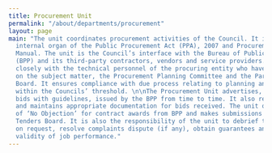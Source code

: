```yaml
---
title: Procurement Unit
permalink: "/about/departments/procurement"
layout: page
main: "The unit coordinates procurement activities of the Council. It is the implementing
  internal organ of the Public Procurement Act (PPA), 2007 and Procurement Procedure
  Manual. The unit is the Council’s interface with the Bureau of Public Procurement
  (BPP) and its third-party contractors, vendors and service providers. The unit works
  closely with the technical personnel of the procuring entity who have expertise
  on the subject matter, the Procurement Planning Committee and the Parastatal Tenders
  Board. It ensures compliance with due process relating to planning and approvals
  within the Councils’ threshold. \n\nThe Procurement Unit advertises, solicits for
  bids with guidelines, issued by the BPP from time to time. It also receives, examines
  and maintains appropriate documentation for bids received. The unit obtains a certificate
  of ‘No Objection’ for contract awards from BPP and makes submissions to the Council’s
  Tenders Board. It is also the responsibility of the unit to debrief the bid loser
  on request, resolve complaints dispute (if any), obtain guarantees and confirm the
  validity of job performance."
---
```


